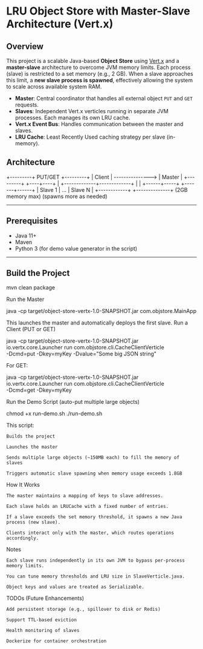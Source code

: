 # LRU Object Store with Master-Slave Architecture (Vert.x)

## Overview

This project is a scalable Java-based **Object Store** using [Vert.x](https://vertx.io/) and a **master-slave** architecture to overcome JVM memory limits. Each process (slave) is restricted to a set memory (e.g., 2 GB). When a slave approaches this limit, a **new slave process is spawned**, effectively allowing the system to scale across available system RAM.

- **Master**: Central coordinator that handles all external object `PUT` and `GET` requests.
- **Slaves**: Independent Vert.x verticles running in separate JVM processes. Each manages its own LRU cache.
- **Vert.x Event Bus**: Handles communication between the master and slaves.
- **LRU Cache**: Least Recently Used caching strategy per slave (in-memory).

## Architecture

+---------+ PUT/GET +---------+ | Client | ---------------> | Master | +---------+ +----+----+ | +-------------+-------------+ | | +------+-----+ +-------+------+ | Slave 1 | ... | Slave N | +------------+ +--------------+ (2GB memory max) (spawns more as needed)


---

## Prerequisites

- Java 11+
- Maven
- Python 3 (for demo value generator in the script)

---

## Build the Project

mvn clean package

Run the Master

java -cp target/object-store-vertx-1.0-SNAPSHOT.jar com.objstore.MainApp

This launches the master and automatically deploys the first slave.
Run a Client (PUT or GET)

java -cp target/object-store-vertx-1.0-SNAPSHOT.jar \
    io.vertx.core.Launcher run com.objstore.cli.CacheClientVerticle \
    -Dcmd=put -Dkey=myKey -Dvalue="Some big JSON string"

For GET:

java -cp target/object-store-vertx-1.0-SNAPSHOT.jar \
    io.vertx.core.Launcher run com.objstore.cli.CacheClientVerticle \
    -Dcmd=get -Dkey=myKey

Run the Demo Script (auto-put multiple large objects)

chmod +x run-demo.sh
./run-demo.sh

This script:

    Builds the project

    Launches the master

    Sends multiple large objects (~150MB each) to fill the memory of slaves

    Triggers automatic slave spawning when memory usage exceeds 1.8GB

How It Works

    The master maintains a mapping of keys to slave addresses.

    Each slave holds an LRUCache with a fixed number of entries.

    If a slave exceeds the set memory threshold, it spawns a new Java process (new slave).

    Clients interact only with the master, which routes operations accordingly.

Notes

    Each slave runs independently in its own JVM to bypass per-process memory limits.

    You can tune memory thresholds and LRU size in SlaveVerticle.java.

    Object keys and values are treated as Serializable.

TODOs (Future Enhancements)

    Add persistent storage (e.g., spillover to disk or Redis)

    Support TTL-based eviction

    Health monitoring of slaves

    Dockerize for container orchestration